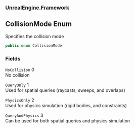 ### [UnrealEngine.Framework](./UnrealEngine-Framework.md 'UnrealEngine.Framework')
## CollisionMode Enum
Specifies the collision mode  
```csharp
public enum CollisionMode
```
### Fields
<a name='UnrealEngine-Framework-CollisionMode-NoCollision'></a>
`NoCollision` 0  
No collision  
  
<a name='UnrealEngine-Framework-CollisionMode-QueryOnly'></a>
`QueryOnly` 1  
Used for spatial queries (raycasts, sweeps, and overlaps)  
  
<a name='UnrealEngine-Framework-CollisionMode-PhysicsOnly'></a>
`PhysicsOnly` 2  
Used for physics simulation (rigid bodies, and constraints)  
  
<a name='UnrealEngine-Framework-CollisionMode-QueryAndPhysics'></a>
`QueryAndPhysics` 3  
Can be used for both spatial queries and physics simulation  
  
